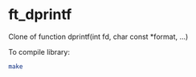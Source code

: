 # ft_dprintf
Clone of function dprintf(int fd, char const *format, ...)

To compile library:
```bash
make
```
